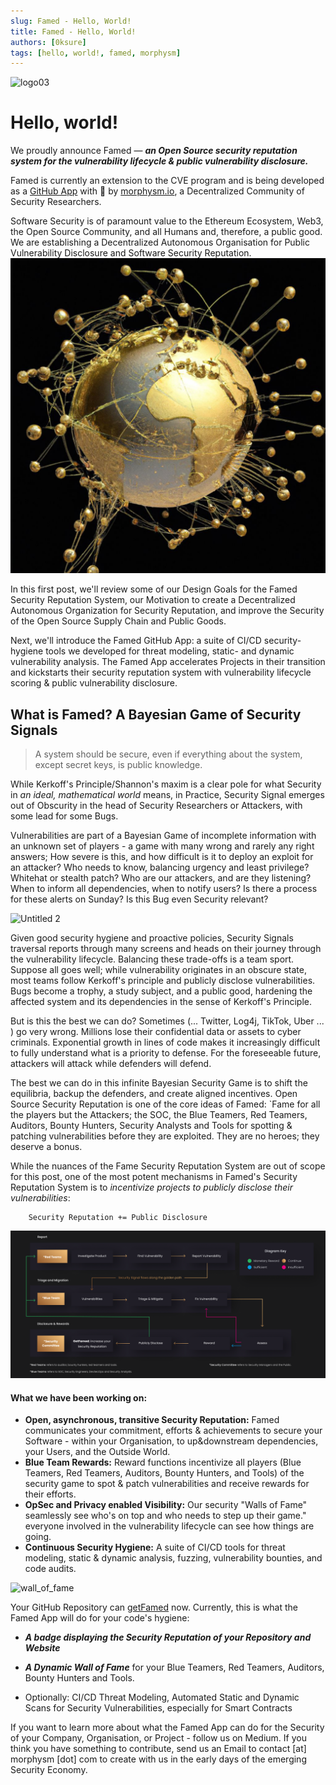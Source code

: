 ```yaml
---
slug: Famed - Hello, World! 
title: Famed - Hello, World! 
authors: [0ksure]
tags: [hello, world!, famed, morphysm]
---
```

![logo03](https://user-images.githubusercontent.com/110388591/189366931-a9be8ba5-48c8-4445-8078-e040eecd1764.svg)


# Hello, world! 

We proudly announce Famed — ***an Open Source security reputation system for the vulnerability lifecycle & public vulnerability disclosure.***

Famed is currently an extension to the CVE program and is being developed as a [GitHub App](https://github.com/marketplace/getfamed) with 💜 by [morphysm.io](https://www.morphysm.io/), a Decentralized Community of Security Researchers. 

Software Security is of paramount value to the Ethereum Ecosystem, Web3, the Open Source Community, and all Humans and, therefore, a public good. We are establishing a Decentralized Autonomous Organisation for Public Vulnerability Disclosure and Software Security Reputation. 
![image](./globe.png)

In this first post, we'll review some of our Design Goals for the Famed Security Reputation System, our Motivation to create a Decentralized Autonomous Organization for Security Reputation, and improve the Security of the Open Source Supply Chain and Public Goods. 

Next, we'll introduce the Famed GitHub App: a suite of CI/CD security-hygiene tools we developed for threat modeling, static- and dynamic vulnerability analysis. 
The Famed App accelerates Projects in their transition and kickstarts their security reputation system with vulnerability lifecycle scoring & public vulnerability disclosure.

## What is Famed? A Bayesian Game of Security Signals 

> A system should be secure, even if everything about the system, except secret keys, is public knowledge. 

While Kerkoff's Principle/Shannon's maxim is a clear pole for what Security in *an ideal, mathematical world* means, in Practice, Security Signal emerges out of Obscurity in the head of Security Researchers or Attackers, with some lead for some Bugs. 

Vulnerabilities are part of a Bayesian Game of incomplete information with an unknown set of players - a game with many wrong and rarely any right answers; 
How severe is this, and how difficult is it to deploy an exploit for an attacker? Who needs to know, balancing urgency and least privilege? Whitehat or stealth patch? Who are our attackers, and are they listening? When to inform all dependencies, when to notify users? Is there a process for these alerts on Sunday? Is this Bug even Security relevant?

![Untitled 2](https://user-images.githubusercontent.com/61067943/190812038-645c6202-6e50-4166-96cc-4a0fba6729e5.png)


Given good security hygiene and proactive policies, Security Signals traversal reports through many screens and heads on their journey through the vulnerability lifecycle. Balancing these trade-offs is a team sport. Suppose all goes well; while vulnerability originates in an obscure state, most teams follow Kerkoff's principle and publicly disclose vulnerabilities. Bugs become a trophy, a study subject, and a public good, hardening the affected system and its dependencies in the sense of Kerkoff's Principle.

But is this the best we can do? Sometimes (... Twitter, Log4j, TikTok, Uber ... ) go very wrong. Millions lose their confidential data or assets to cyber criminals. Exponential growth in lines of code makes it increasingly difficult to fully understand what is a priority to defense. For the foreseeable future, attackers will attack while defenders will defend. 

The best we can do in this infinite Bayesian Security Game is to shift the equilibria, backup the defenders, and create aligned incentives. Open Source Security Reputation is one of the core ideas of Famed: `Fame for all the players but the Attackers; the SOC, the Blue Teamers, Red Teamers, Auditors, Bounty Hunters, Security Analysts and Tools for spotting & patching vulnerabilities before they are exploited. They are no heroes; they deserve a bonus. 

While the nuances of the Fame Security Reputation System are out of scope for this post, one of the most potent mechanisms in Famed's Security Reputation System is to *incentivize projects to publicly disclose their vulnerabilities*:

        Security Reputation += Public Disclosure


![image](./flow.png)


#### What we have been working on:

- **Open, asynchronous, transitive Security Reputation:**  Famed communicates your commitment, efforts & achievements to secure your Software - within your Organisation, to up&downstream dependencies, your Users, and the Outside World. 
- **Blue Team Rewards:** Reward functions incentivize all players (Blue Teamers, Red Teamers, Auditors, Bounty Hunters, and Tools) of the security game to spot & patch vulnerabilities and receive rewards for their efforts.
- **OpSec and Privacy enabled Visibility:** Our security "Walls of Fame" seamlessly see who's on top and who needs to step up their game." everyone involved in the vulnerability lifecycle can see how things are going.
- **Continuous Security Hygiene:** A suite of CI/CD tools for threat modeling, static & dynamic analysis, fuzzing, vulnerability bounties, and code audits. 

![wall_of_fame](https://user-images.githubusercontent.com/61067943/190688424-62888b62-c5d5-4b04-9109-1b5b1f2a2023.png)


Your GitHub Repository can [getFamed](https://github.com/marketplace/getfamed) now. Currently, this is what the Famed App will do for your code's hygiene: 

- ***A badge displaying the Security Reputation of your Repository and Website***

- ***A Dynamic Wall of Fame*** for your Blue Teamers, Red Teamers, Auditors, Bounty Hunters and Tools.

- Optionally: CI/CD Threat Modeling, Automated Static and Dynamic Scans for Security Vulnerabilities, especially for Smart Contracts  


If you want to learn more about what the Famed App can do for the Security of your Company, Organisation, or Project - follow us on Medium. If you think you have something to contribute, send us an Email to contact [at] morphysm [dot] com to create with us in the early days of the emerging Security Economy.
